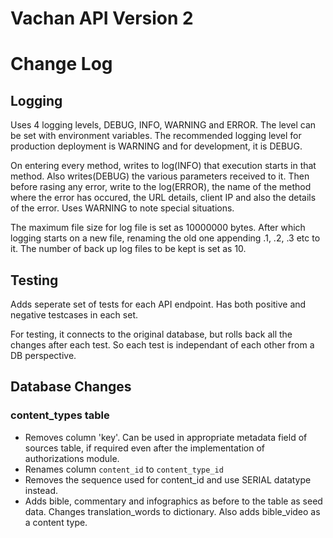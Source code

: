 # Vachan API Version 2
# Change Log


## Logging

Uses 4 logging levels, DEBUG, INFO, WARNING and ERROR. The level can be set with environment variables. The recommended logging level for production deployment is WARNING and for development, it is DEBUG.

On entering every method, writes to log(INFO) that execution starts in that method. Also writes(DEBUG) the various parameters received to it. Then before rasing any error, write to the log(ERROR), the name of the method where the error has occured, the URL details, client IP and also the details of the error. Uses WARNING to note special situations.

The maximum file size for log file is set as 10000000 bytes. After which logging starts on a new file, renaming the old one appending .1, .2, .3 etc to it. The number of back up log files to be kept is set as 10.

## Testing

Adds seperate  set of tests for each API endpoint. Has both positive and negative testcases in each set.

For testing, it connects to the original database, but rolls back all the changes after each test. So each test is independant of each other from a DB perspective.

## Database Changes

### content_types table

* Removes column 'key'. Can be used in appropriate metadata field of sources table, if required even after the implementation of authorizations module.
* Renames column `content_id` to `content_type_id`
* Removes the sequence used for content_id and use SERIAL datatype instead.
* Adds bible, commentary and infographics as before to the table as seed data. Changes translation_words to dictionary. Also adds bible_video as a content type. 


